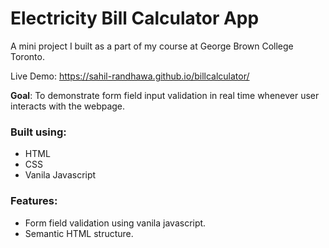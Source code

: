 # Electricity Bill Calculator App

A mini project I built as a part of my course at George Brown College Toronto.

Live Demo: https://sahil-randhawa.github.io/billcalculator/

**Goal**: To demonstrate form field input validation in real time whenever user interacts with the webpage.

### Built using:
- HTML
- CSS
- Vanila Javascript

### Features:
- Form field validation using vanila javascript.
- Semantic HTML structure.
